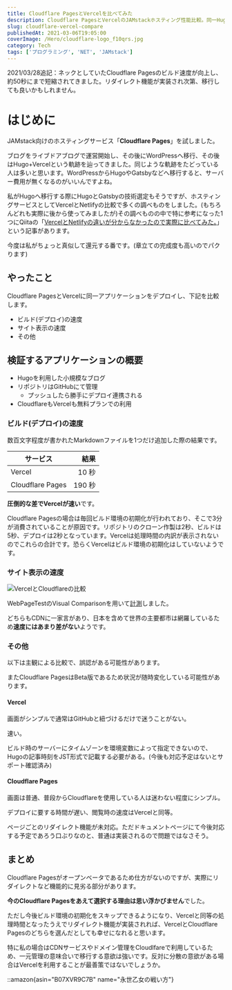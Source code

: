 ```yaml
---
title: Cloudflare PagesとVercelを比べてみた
description: Cloudflare PagesとVercelのJAMstackホスティング性能比較。同一Hugoアプリケーションでのビルド速度、サイト表示速度、機能面を実測して評価した詳細レポート。
slug: cloudflare-vercel-compare
publishedAt: 2021-03-06T19:05:00
coverImage: /Hero/cloudflare-logo_f10qrs.jpg
category: Tech
tags: ['プログラミング', 'NET', 'JAMstack']
---
```


2021/03/28追記：ネックとしていたCloudflare Pagesのビルド速度が向上し、約50秒にまで短縮されてきました。リダイレクト機能が実装され次第、移行しても良いかもしれません。

# はじめに

JAMstack向けのホスティングサービス「**Cloudflare Pages**」を試しました。

ブログをライブドアブログで運営開始し、その後にWordPressへ移行、その後はHugo+Vercelという軌跡を辿ってきました。同じような軌跡をたどっている人は多いと思います。WordPressからHugoやGatsbyなどへ移行すると、サーバー費用が無くなるのがいいんですよね。

私がHugoへ移行する際にHugoとGatsbyの技術選定もそうですが、ホスティングサービスとしてVercelとNetlifyの比較で多くの調べものをしました。(もちろんどれも実際に後から使ってみましたが)その調べものの中で特に参考になった1つにQiitaの「[VercelとNetlifyの違いが分からなかったので実際に比べてみた。](https://qiita.com/fussy113/items/ba204747e3f0e6c59af0)」という記事があります。

今度は私がちょっと真似して還元する番です。(章立ての完成度も高いのでパクります)

## やったこと

Cloudflare PagesとVercelに同一アプリケーションをデプロイし、下記を比較します。

- ビルド(デプロイ)の速度
- サイト表示の速度
- その他

## 検証するアプリケーションの概要

- Hugoを利用した小規模なブログ
- リポジトリはGitHubにて管理
  - プッシュしたら勝手にデプロイ連携される
- CloudflareもVercelも無料プランでの利用

### ビルド(デプロイ)の速度

数百文字程度が書かれたMarkdownファイルを1つだけ追加した際の結果です。

| サービス         |   結果 |
| ---------------- | -----: |
| Vercel           |  10 秒 |
| Cloudflare Pages | 190 秒 |

**圧倒的な差でVercelが速い**です。

Cloudflare Pagesの場合は毎回ビルド環境の初期化が行われており、そこで3分が消費されていることが原因です。リポジトリのクローン作製は2秒、ビルドは5秒、デプロイは2秒となっています。Vercelは処理時間の内訳が表示されないのでこれらの合計です。恐らくVercelはビルド環境の初期化はしていないようです。

### サイト表示の速度

![VercelとCloudflareの比較](/Tech/vercel-cloudflare-comp_igu0zb.jpg)

WebPageTestのVisual Comparisonを用いて[計測](https://www.webpagetest.org/video/compare.php?tests=210306_AiT5_626c787363a2310dab03224a94bfad2a,210306_AiMM_7c78e20468bc293cdf5f53a2d601dcfe)しました。

どちらもCDNに一家言があり、日本を含めて世界の主要都市は網羅しているため**速度にはあまり差がない**ようです。

### その他

以下は主観による比較で、誤認がある可能性があります。

またCloudflare PagesはBeta版であるため状況が随時変化している可能性があります。

#### Vercel

画面がシンプルで通常はGitHubと紐づけるだけで迷うことがない。

速い。

ビルド時のサーバーにタイムゾーンを環境変数によって指定できないので、Hugoの記事時刻をJST形式で記載する必要がある。(今後も対応予定はないとサポート確認済み)

#### Cloudflare Pages

画面は普通、普段からCloudflareを使用している人は迷わない程度にシンプル。

デプロイに要する時間が遅い、閲覧時の速度はVercelと同等。

ページごとのリダイレクト機能が未対応。ただドキュメントページにて今後対応する予定であろう口ぶりなのと、普通は実装されるので問題ではなさそう。

## まとめ

Cloudflare Pagesがオープンベータであるため仕方がないのですが、実際にリダイレクトなど機能的に見劣る部分があります。

**今のCloudflare Pagesをあえて選択する理由は思い浮かびません**でした。

ただし今後ビルド環境の初期化をスキップできるようになり、Vercelと同等の処理時間となったうえでリダイレクト機能が実装されれば、VercelとCloudflare Pagesのどちらを選んだとしても幸せになれると思います。

特に私の場合はCDNサービスやドメイン管理をCloudlfareで利用しているため、一元管理の意味合いで移行する意欲は強いです。反対に分散の意欲がある場合はVercelを利用することが最善策ではないでしょうか。

::amazon{asin="B07XVR9C7B" name="永世乙女の戦い方"}

